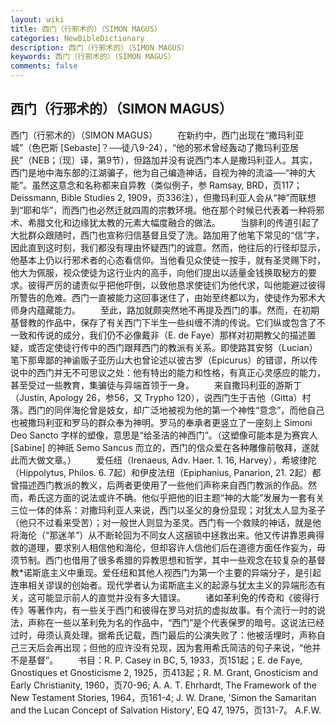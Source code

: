 ```yaml
---
layout: wiki
title: 西门（行邪术的）（SIMON MAGUS）
categories: NewBibleDictionary
description: 西门（行邪术的）（SIMON MAGUS）
keywords: 西门（行邪术的）（SIMON MAGUS）
comments: false
---
```


## 西门（行邪术的）（SIMON MAGUS）



西门（行邪术的）（SIMON MAGUS）
　　在新约中，西门出现在“撒玛利亚城”（色巴斯 [Sebaste]？──徒八9-24），“他的邪术曾经轰动了撒玛利亚居民”（NEB；〔现〕译，第9节），但路加并没有说西门本人是撒玛利亚人。其实，西门是地中海东部的江湖骗子，他为自己编造神话，自视为神的流溢──“神的大能”。虽然这意念和名称都来自异教（类似例子，参 Ramsay, BRD，页117；Deissmann, Bible Studies 2, 1909，页336注），但撒玛利亚人会从“神”而联想到“耶和华”，而西门也必然迁就四周的宗教环境。他在那个时候已代表着一种将邪术、希腊文化和边缘犹太教的元素大幅度融合的做法。
　　当腓利的传道引起了大批群众跟随时，西门也宣称归信基督且受了洗。路加用了他笔下常见的“信”字，因此直到这时刻，我们都没有理由怀疑西门的诚意。然而，他往后的行径却显示，他基本上仍以行邪术者的心态看信仰。当他看见众使徒一按手，就有圣灵赐下时，他大为佩服，视众使徒为这行业内的高手，向他们提出以适量金钱换取秘方的要求。彼得严厉的谴责似乎把他吓倒，以致他恳求使徒们为他代求，叫他能避过彼得所警告的危难。西门一直被能力这回事迷住了，由始至终都以为，使徒作为邪术大师身内蕴藏能力。
　　至此，路加就颇突然地不再提及西门的事。然而，在初期基督教的作品中，保存了有关西门下半生一些纠缠不清的传说。它们纵或包含了不一致和传说的成分，我们仍不必像戴非（E. de Faye）那样对初期教父的描述置疑，或否定使徒行传中的西门跟拜西门的教派有关系。即使路其安努（Lucian）笔下那卑鄙的神谕贩子亚历山大也曾论述以彼古罗（Epicurus）的错谬，所以传说中的西门并无不可思议之处：他有特出的能力和性格，有真正心灵感应的能力，甚至受过一些教育，集骗徒与异端首领于一身。
　　来自撒玛利亚的游斯丁（Justin, Apology 26，参56，又 Trypho 120），说西门生于吉他（Gitta）村落。西门的同伴海伦曾是妓女，却广泛地被视为他的第一个神性“意念”，而他自己也被撒玛利亚和罗马的群众奉为神明。罗马的奉承者更竖立了一座刻上 Simoni Deo Sancto 字样的塑像，意思是“给圣洁的神西门”。（这塑像可能本是为赛宾人 [Sabine] 的神祇 Semo Sancus 而立的，西门的信众爱在各种雕像前敬拜，遂就此而大做文章。）
　　爱任纽（Irenaeus, Adv. Haer. 1. 16, Harvey），希坡律陀（Hippolytus, Philos. 6. 7起）和伊皮法纽（Epiphanius, Panarion, 21. 2起）都曾描述西门教派的教义，后两者更使用了一些他们声称来自西门教派的作品。然而，希氏这方面的说法或许不确。他似乎把他的旧主题“神的大能”发展为一套有关三位一体的体系：对撒玛利亚人来说，西门以圣父的身份显现；对犹太人显为圣子（他只不过看来受苦）；对一般世人则显为圣灵。西门有一个救赎的神话，就是他将海伦（“那迷羊”）从不断轮回为不同女人这捆锁中拯救出来。他又传讲靠恩典得救的道理，要求别人相信他和海伦，但却容许人信他们后在道德方面任作妄为，毋须节制。西门也借用了很多希腊的异教思想和哲学，其中一些观念在较复杂的基督教*诺斯底主义中重现。爱任纽和其他人视西门为第一个主要的异端分子，是引起连串相关谬误的创始者。现代学者认为诺斯底主义的起源与犹太主义的异端形态有关，这可能显示前人的直觉并没有多大错误。
　　诸如革利免的传奇和《彼得行传》等著作内，有一些关于西门和彼得在罗马对抗的虚拟故事。有个流行一时的说法，声称在一些以革利免为名的作品中，“西门”是个代表保罗的暗号。这说法已经过时，毋须认真处理。据希氏记载，西门最后的公演失败了：他被活埋时，声称自己三天后会再出现；但他的应许没有兑现，因为套用希氏简洁的句子来说，“他并不是基督”。
　　书目：R. P. Casey in BC, 5, 1933，页151起；E. de Faye, Gnostiques et Gnosticisme 2, 1925，页413起；R. M. Grant, Gnosticism and Early Christianity, 1960，页70-96; A. A. T. Ehrhardt, The Framework of the New Testament Stories,
1964，页161-4; J. W. Drane, 'Simon the Samaritan and the Lucan Concept of
Salvation History', EQ 47, 1975，页131-7。
A.F.W.




